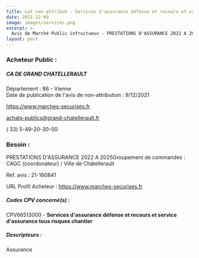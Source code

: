 ```yaml
---
title: Lot non attribué - Services d'assurance défense et recours et service d'assurance tous risques chantier
date: 2021-12-09
image: images/services.png
excerpt: >-
  Avis de Marché Public infructueux - PRESTATIONS D'ASSURANCE 2022 A 2025Groupement de commandes : CAGC (coordonateur) / Ville de Châtellerault
layout: post
---
```


### Acheteur Public :
##### CA DE GRAND CHATELLERAULT
Département : 86 - Vienne<br/>
Date de publication de l'avis de non-attribution : 9/12/2021


https://www.marches-securises.fr

achats-publics@grand-chatellerault.fr

( 33) 5-49-20-30-00
### Besoin :

PRESTATIONS D'ASSURANCE 2022 A 2025Groupement de commandes : CAGC (coordonateur) / Ville de Châtellerault

Ref. avis : 21-160841

URL Profil Acheteur : https://www.marches-securises.fr

##### Codes CPV concerné(s) :
CPV66513000 - **Services d'assurance défense et recours et service d'assurance tous risques chantier** <br/>

##### Descripteurs :
Assurance <br/>
